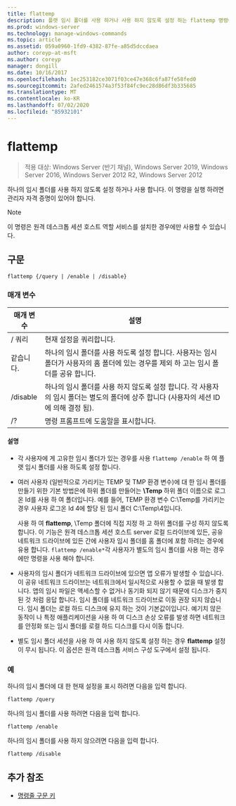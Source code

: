 ```yaml
---
title: flattemp
description: 플랫 임시 폴더를 사용 하거나 사용 하지 않도록 설정 하는 flattemp 명령에 대 한 참조 문서입니다.
ms.prod: windows-server
ms.technology: manage-windows-commands
ms.topic: article
ms.assetid: 059a0960-1fd9-4382-87fe-a85d5dccdaea
author: coreyp-at-msft
ms.author: coreyp
manager: dongill
ms.date: 10/16/2017
ms.openlocfilehash: 1ec253182ce3071f03ce47e368c6fa87fe58fed0
ms.sourcegitcommit: 2afed2461574a3f53f84fc9ec28d86df3b335685
ms.translationtype: MT
ms.contentlocale: ko-KR
ms.lasthandoff: 07/02/2020
ms.locfileid: "85932101"
---
```

# <a name="flattemp"></a>flattemp

> 적용 대상: Windows Server (반기 채널), Windows Server 2019, Windows Server 2016, Windows Server 2012 R2, Windows Server 2012

하나의 임시 폴더를 사용 하지 않도록 설정 하거나 사용 합니다. 이 명령을 실행 하려면 관리자 자격 증명이 있어야 합니다.

> [!NOTE]
> 이 명령은 원격 데스크톱 세션 호스트 역할 서비스를 설치한 경우에만 사용할 수 있습니다.

## <a name="syntax"></a>구문

```
flattemp {/query | /enable | /disable}
```

### <a name="parameters"></a>매개 변수

| 매개 변수 | 설명 |
| --------- | ----------- |
| / 쿼리 | 현재 설정을 쿼리합니다. |
| 같습니다. | 하나의 임시 폴더를 사용 하도록 설정 합니다. 사용자는 임시 폴더가 사용자의 홈 폴더에 있는 경우를 제외 하 고는 임시 폴더를 공유 합니다. |
| /disable | 하나의 임시 폴더를 사용 하지 않도록 설정 합니다. 각 사용자의 임시 폴더는 별도의 폴더에 상주 합니다 (사용자의 세션 ID에 의해 결정 됨). |
| /? | 명령 프롬프트에 도움말을 표시합니다. |

#### <a name="remarks"></a>설명

- 각 사용자에 게 고유한 임시 폴더가 있는 경우를 사용 `flattemp /enable` 하 여 플랫 임시 폴더를 사용 하도록 설정 합니다.

- 여러 사용자 (일반적으로 가리키는 TEMP 및 TMP 환경 변수)에 대 한 임시 폴더를 만들기 위한 기본 방법은에 하위 폴더를 만들어는 **\Temp** 하위 폴더 이름으로 로그온 Id를 사용 하 여 폴더입니다. 예를 들어, TEMP 환경 변수 C:\Temp를 가리키는 경우 사용자 로그온 Id 4에 할당 된 임시 폴더 C:\Temp\4입니다.

    사용 하 여 **flattemp**, \Temp 폴더에 직접 지정 하 고 하위 폴더를 구성 하지 않도록 합니다. 이 기능은 원격 데스크톱 세션 호스트 server 로컬 드라이브에 있든, 공유 네트워크 드라이브에 있든 간에 사용자 임시 폴더를 홈 폴더에 포함 하려는 경우에 유용 합니다. `flattemp /enable*`각 사용자가 별도의 임시 폴더를 사용 하는 경우에만 명령을 사용 해야 합니다.

- 사용자의 임시 폴더가 네트워크 드라이브에 있으면 앱 오류가 발생할 수 있습니다. 이 공유 네트워크 드라이브는 네트워크에서 일시적으로 사용할 수 없을 때 발생 합니다. 앱의 임시 파일은 액세스할 수 없거나 동기화 되지 않기 때문에 디스크가 중지 된 것 처럼 응답 합니다. 임시 폴더를 네트워크 드라이브로 이동 권장 되지 않습니다. 임시 폴더는 로컬 하드 디스크에 유지 하는 것이 기본값이입니다. 예기치 않은 동작이 나 특정 애플리케이션을 사용 하 여 디스크 손상 오류를 발생 하면 네트워크를 안정화 또는 임시 폴더를 로컬 하드 디스크를 다시 이동 합니다.

- 별도 임시 폴더 세션을 사용 하 여 사용 하지 않도록 설정 하는 경우 **flattemp** 설정이 무시 됩니다. 이 옵션은 원격 데스크톱 서비스 구성 도구에서 설정 됩니다.

### <a name="examples"></a>예

하나의 임시 폴더에 대 한 현재 설정을 표시 하려면 다음을 입력 합니다.

```
flattemp /query
```

하나의 임시 폴더를 사용 하려면 다음을 입력 합니다.

```
flattemp /enable
```

하나의 임시 폴더를 사용 하지 않으려면 다음을 입력 합니다.

```
flattemp /disable
```

## <a name="additional-references"></a>추가 참조

- [명령줄 구문 키](command-line-syntax-key.md)

